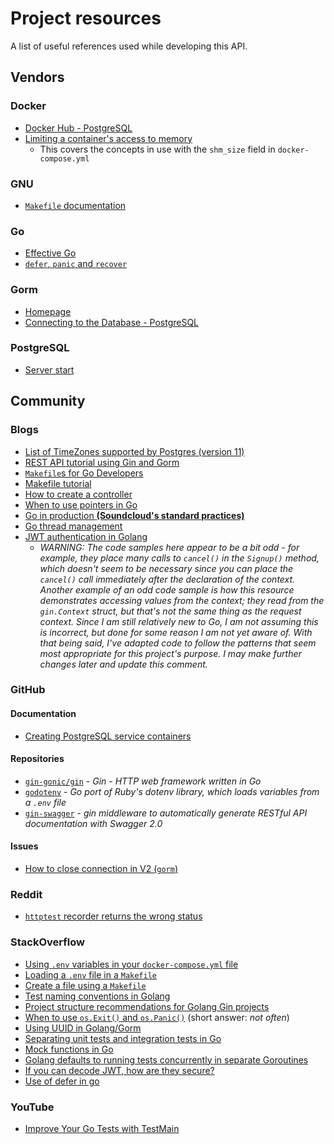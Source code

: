 # Project resources

A list of useful references used while developing this API.

## Vendors

### Docker

* [Docker Hub - PostgreSQL](https://hub.docker.com/_/postgres)
* [Limiting a container's access to memory](https://docs.docker.com/config/containers/resource_constraints/#limit-a-containers-access-to-memory)
    * This covers the concepts in use with the `shm_size` field in `docker-compose.yml`

### GNU

* [`Makefile` documentation](https://www.gnu.org/software/make/manual/make.html)

### Go

* [Effective Go](https://go.dev/doc/effective_go)
* [`defer`, `panic` and `recover`](https://go.dev/blog/defer-panic-and-recover)

### Gorm

* [Homepage](https://gorm.io/index.html)
* [Connecting to the Database - PostgreSQL](https://gorm.io/docs/connecting_to_the_database.html#PostgreSQL)

### PostgreSQL

* [Server start](https://www.postgresql.org/docs/current/server-start.html)

## Community

### Blogs

* [List of TimeZones supported by Postgres (version 11)](https://bill.harding.blog/2020/03/21/list-of-postgres-11-time-zones/)
* [REST API tutorial using Gin and Gorm](https://blog.logrocket.com/rest-api-golang-gin-gorm/)
* [`Makefile`s for Go Developers](https://tutorialedge.net/golang/makefiles-for-go-developers/)
* [Makefile tutorial](https://makefiletutorial.com/)
* [How to create a controller](https://letsgo-framework.github.io/guides/controllers.html#how-to-create-a-controller)
* [When to use pointers in Go](https://medium.com/@meeusdylan/when-to-use-pointers-in-go-44c15fe04eac)
* [Go in production **(Soundcloud's standard practices)**](http://peter.bourgon.org/go-in-production)
* [Go thread management](https://blog.stackademic.com/deep-dive-into-go-runtime-advanced-thread-management-explained-fd5c97b4daa4)
* [JWT authentication in Golang](https://www.golang.company/blog/jwt-authentication-in-golang-using-gin-web-framework)
    * _WARNING: The code samples here appear to be a bit odd - for example, they place many calls to `cancel()` in the `Signup()` method, which doesn't seem to be necessary since you can place the `cancel()` call immediately after the declaration of the context. Another example of an odd code sample is how this resource demonstrates accessing values from the context; they read from the `gin.Context` struct, but that's not the same thing as the request context. Since I am still relatively new to Go, I am not assuming this is incorrect, but done for some reason I am not yet aware of. With that being said, I've adapted code to follow the patterns that seem most appropriate for this project's purpose. I may make further changes later and update this comment._

### GitHub

#### Documentation

* [Creating PostgreSQL service containers](https://docs.github.com/en/actions/using-containerized-services/creating-postgresql-service-containers)

#### Repositories
* [`gin-gonic/gin`](https://github.com/gin-gonic/gin) - _Gin - HTTP web framework written in Go_
* [`godotenv`](https://github.com/joho/godotenv) - _Go port of Ruby's dotenv library, which loads variables from a `.env` file_
* [`gin-swagger`](https://github.com/swaggo/gin-swagger) - _gin middleware to automatically generate RESTful API documentation with Swagger 2.0_

#### Issues
* [How to close connection in V2 (`gorm`)](https://github.com/go-gorm/gorm/issues/3145)

### Reddit

* [`httptest` recorder returns the wrong status](https://www.reddit.com/r/golang/comments/10o654j/httptest_response_recorder_returns_the_wrong/)

### StackOverflow

* [Using `.env` variables in your `docker-compose.yml` file](https://stackoverflow.com/questions/29377853/how-can-i-use-environment-variables-in-docker-compose)
* [Loading a `.env` file in a `Makefile`](https://stackoverflow.com/questions/44628206/how-to-load-and-export-variables-from-an-env-file-in-makefile)
* [Create a file using a `Makefile`](https://stackoverflow.com/questions/2667789/how-to-create-a-file-using-makefile)
* [Test naming conventions in Golang](https://stackoverflow.com/questions/15148331/test-naming-conventions-in-golang)
* [Project structure recommendations for Golang Gin projects](https://stackoverflow.com/questions/57024470/folder-structure-and-package-naming-convention-for-a-rest-api-develop-in-gin-fra)
* [When to use `os.Exit()` and `os.Panic()`](https://stackoverflow.com/questions/28472922/when-to-use-os-exit-and-panic) (short answer: _not often_)
* [Using UUID in Golang/Gorm](https://stackoverflow.com/questions/36486511/how-do-you-do-uuid-in-golangs-gorm)
* [Separating unit tests and integration tests in Go](https://stackoverflow.com/questions/25965584/separating-unit-tests-and-integration-tests-in-go)
* [Mock functions in Go](https://stackoverflow.com/questions/19167970/mock-functions-in-go)
* [Golang defaults to running tests concurrently in separate Goroutines](https://stackoverflow.com/questions/24375966/does-go-test-run-unit-tests-concurrently)
* [If you can decode JWT, how are they secure?](https://stackoverflow.com/questions/27301557/if-you-can-decode-jwt-how-are-they-secure)
* [Use of defer in go](https://stackoverflow.com/questions/47607955/use-of-defer-in-go)

### YouTube

* [Improve Your Go Tests with TestMain](https://www.youtube.com/watch?v=MAdwtwHzGP4)
